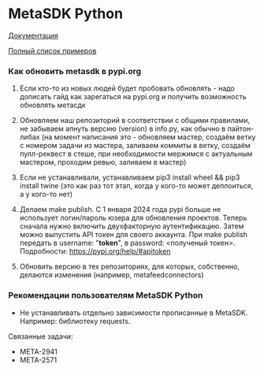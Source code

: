 # MetaSDK Python

[Документация](http://metasdk.readthedocs.io/)

[Полный список примеров](https://github.com/devision-io/metasdk/tree/master/metasdk/examples/)

### Как обновить metasdk в pypi.org

1. Если кто-то из новых людей будет пробовать обновлять - надо дописать гайд как зарегаться на pypi.org и получить возможность обновлять метасдк

2. Обновляем наш репозиторий в соответствии с общими правилами, не забываем апнуть версию (version) в info.py, как обычно в пайтон-либах (на момент написания это - обновляем мастер, создаём ветку с номером задачи из мастера, заливаем коммиты в ветку, создаём пулл-реквест в стеше, при необходимости мержимся с актуальным мастером, проходим ревью, заливаем в мастер)

3. Если не устанавливали, устанавливаем pip3 install wheel && pip3 install twine (это как раз тот этап, когда у кого-то может деплоиться, а у кого-то нет)

4. Делаем make publish. С 1 января 2024 года pypi больше не использует логин/пароль юзера для обновления проектов. Теперь сначала нужно включить двухфакторную аутентификацию.
Затем можно выпустить API токен для своего аккаунта. При make publish передать в username: "__token__", в password: <полученый токен>. Подробности: https://pypi.org/help/#apitoken

5. Обновить версию в тех репозиториях, для которых, собственно, делаются изменения (например, metafeedconnectors)


### Рекомендации пользователям MetaSDK Python
- Не устанавливать отдельно зависимости прописанные в MetaSDK. Например: библиотеку requests.

Связанные задачи:
- META-2941
- META-2571

